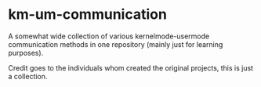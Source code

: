 # km-um-communication
A somewhat wide collection of various kernelmode-usermode communication methods in one repository (mainly just for learning purposes).

Credit goes to the individuals whom created the original projects, this is just a collection.
